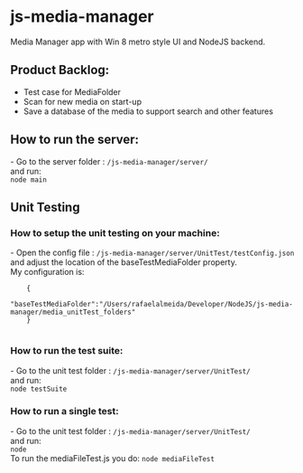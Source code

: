 js-media-manager
================

Media Manager app with Win 8 metro style UI and NodeJS backend.

<h2>Product Backlog:</h2>

 - Test case for MediaFolder
 - Scan for new media on start-up
 - Save a database of the media to support search and other features


 <h2>How to run the server:</h2>
  - Go to the server folder : <code><YOUR_REPO_FOLDER>/js-media-manager/server/</code>
  	<br>
    and run:
    <br>
    <code>node main</code>

<h2>Unit Testing</h2>
 <h3>How to setup the unit testing on your machine:</h3>
  - Open the config file : <code><YOUR_REPO_FOLDER>/js-media-manager/server/UnitTest/testConfig.json</code>
  and adjust the location of the baseTestMediaFolder property.
  <br>
  My configuration is:
  <br>
  <code>
  	{
		"baseTestMediaFolder":"/Users/rafaelalmeida/Developer/NodeJS/js-media-manager/media_unitTest_folders"
	}
  </code>

 <h3>How to run the test suite:</h3>
  - Go to the unit test folder : <code><YOUR_REPO_FOLDER>/js-media-manager/server/UnitTest/</code>
  	<br>
    and run:
    <br>
    <code>node testSuite</code>

 <h3>How to run a single test:</h3>
  - Go to the unit test folder : <code><YOUR_REPO_FOLDER>/js-media-manager/server/UnitTest/</code>
  	<br>
    and run:
    <br>
    <code>node <test file></code>
    <br>
    To run the mediaFileTest.js you do:
    <code>node mediaFileTest</code>

    